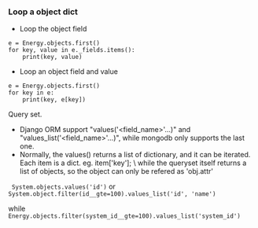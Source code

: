 ### Loop a object dict
- Loop the object field
```
e = Energy.objects.first()
for key, value in e._fields.items():
    print(key, value)
```
- Loop an object field and value
```
e = Energy.objects.first()
for key in e:
	print(key, e[key])
```

Query set.

- Django ORM support "values('<field_name>'...)" and "values_list('<field_name>'...)", while mongodb only supports the last one.
- Normally, the values() returns a list of dictionary, and it can be iterated. Each item is a dict. eg. item['key']; \ while the queryset itself returns a list of objects, so the object can only be refered as 'obj.attr'

` System.objects.values('id')` 
or
` System.object.filter(id__gte=100).values_list('id', 'name')`

while 
` Energy.objects.filter(system_id__gte=100).values_list('system_id')`


